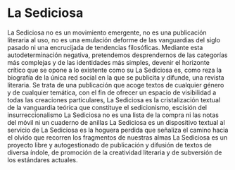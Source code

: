 # La Sediciosa

La Sediciosa no es un movimiento emergente, no es una publicación literaria al uso, no es una emulación deforme de las vanguardias del siglo pasado ni una encrucijada de tendencias filosóficas. Mediante esta autodeterminación negativa, pretendemos desprendernos de las categorías más complejas y de las identidades más simples, devenir el horizonte crítico que se opone a lo existente como su La Sediciosa es, como reza la biografía de la única red social en la que se publicita y difunde, una revista literaria. Se trata de una publicación que acoge textos de cualquier género y de cualquier temática, con el fin de ofrecer un espacio de visibilidad a todas las creaciones particulares, La Sediciosa es la cristalización textual de la vanguardia teórica que constituye el sedicionismo, escisión del insurreccionalismo La Sediciosa no es una lista de la compra ni las notas del móvil ni un cuaderno de anillas La Sediciosa es un dispositivo textual al servicio de La Sediciosa es la hoguera perdida que señaliza el camino hacia el olvido que recorren los fragmentos de nuestras almas La Sediciosa es un proyecto libre y autogestionado de publicación y difusión de textos de diversa índole, de promoción de la creatividad literaria y de subversión de los estándares actuales.
